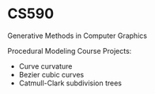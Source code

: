 # CS590
Generative Methods in Computer Graphics

Procedural Modeling Course Projects:
- Curve curvature
- Bezier cubic curves
- Catmull-Clark subdivision trees
